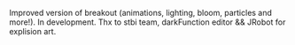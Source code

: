 Improved version of breakout (animations, lighting, bloom, particles and more!).
In development.
Thx to stbi team, darkFunction editor && JRobot for explision art.
